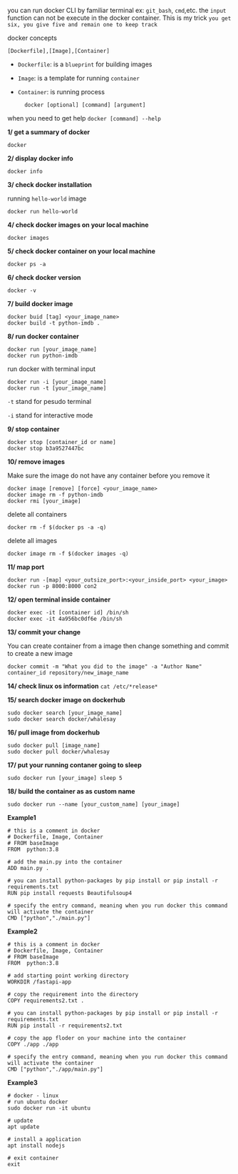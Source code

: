 you can run docker CLI by familiar terminal ex: `git_bash`, `cmd`,etc. the `input` function can not be execute in the docker container.
This is my trick `you get six, you give five and remain one to keep track`

docker concepts

    [Dockerfile],[Image],[Container]

- `Dockerfile`: is a `blueprint` for building images

- `Image`: is a template for running `container`

- `Container`: is running process

        docker [optional] [command] [argument]

when you need to get help `docker [command] --help`

**1/ get a summary of docker**
    
    docker

**2/ display docker info**
    
    docker info

**3/ check docker installation**

running `hello-world` image

    docker run hello-world

**4/ check docker images on your local machine**

    docker images

**5/ check docker container on your local machine**

    docker ps -a

**6/ check docker version**

    docker -v

**7/ build docker image**

    docker buid [tag] <your_image_name>
    docker build -t python-imdb .

**8/ run docker container**

    docker run [your_image_name]
    docker run python-imdb

run docker with terminal input

    docker run -i [your_image_name]
    docker run -t [your_image_name]

`-t` stand for pesudo terminal

`-i` stand for interactive mode

**9/ stop container**

    docker stop [container_id or name]
    docker stop b3a9527447bc

**10/ remove images**

Make sure the image do not have any container before you remove it

    docker image [remove] [force] <your_image_name>
    docker image rm -f python-imdb
    docker rmi [your_image]
    
delete all containers
    
    docker rm -f $(docker ps -a -q)

delete all images

    docker image rm -f $(docker images -q)
    
**11/ map port**

    docker run -[map] <your_outsize_port>:<your_inside_port> <your_image>
    docker run -p 8000:8000 con2

**12/ open terminal inside container**

    docker exec -it [container id] /bin/sh
    docker exec -it 4a956bc0df6e /bin/sh
    
**13/ commit your change**

You can create container from a image then change something and commit to create a new image

    docker commit -m "What you did to the image" -a "Author Name" container_id repository/new_image_name
    
**14/ check linux os information** `cat /etc/*release*`

**15/ search docker image on dockerhub** 

    sudo docker search [your_image_name]
    sudo docker search docker/whalesay
    
**16/ pull image from dockerhub**

    sudo docker pull [image_name]
    sudo docker pull docker/whalesay
    
**17/ put your running contaner going to sleep**

    sudo docker run [your_image] sleep 5
    
**18/ build the container as as custom name**

    sudo docker run --name [your_custom_name] [your_image]

**Example1**

    # this is a comment in docker
    # Dockerfile, Image, Container
    # FROM baseImage
    FROM  python:3.8

    # add the main.py into the container
    ADD main.py .

    # you can install python-packages by pip install or pip install -r requirements.txt
    RUN pip install requests Beautifulsoup4

    # specify the entry command, meaning when you run docker this command will activate the container
    CMD ["python","./main.py"]

**Example2**

    # this is a comment in docker
    # Dockerfile, Image, Container
    # FROM baseImage
    FROM  python:3.8

    # add starting point working directory
    WORKDIR /fastapi-app

    # copy the requirement into the directory
    COPY requirements2.txt .

    # you can install python-packages by pip install or pip install -r requirements.txt
    RUN pip install -r requirements2.txt

    # copy the app floder on your machine into the container
    COPY ./app ./app

    # specify the entry command, meaning when you run docker this command will activate the container
    CMD ["python","./app/main.py"]
    
**Example3**

    # docker - linux
    # run ubuntu docker
    sudo docker run -it ubuntu
    
    # update
    apt update
    
    # install a application
    apt install nodejs
    
    # exit container
    exit
